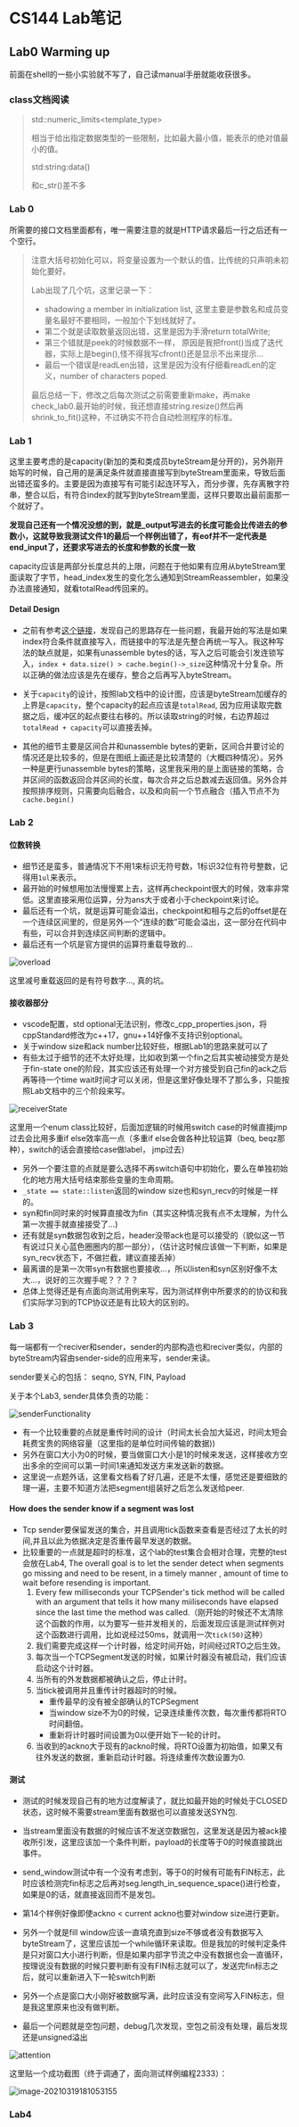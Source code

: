 # CS144 Lab笔记

## Lab0 Warming up

前面在shell的一些小实验就不写了，自己读manual手册就能收获很多。

### class文档阅读

> std::numeric_limits<template_type>
>
> 相当于给出指定数据类型的一些限制，比如最大最小值，能表示的绝对值最小的值。
>
> std:string:data()
>
> 和c_str()差不多

### Lab 0

所需要的接口文档里面都有，唯一需要注意的就是HTTP请求最后一行之后还有一个空行。

> 注意大括号初始化可以，将变量设置为一个默认的值，比传统的只声明未初始化要好。
>
> Lab出现了几个坑，这里记录一下：
>
> * shadowing a member in initialization list, 这里主要是参数名和成员变量名最好不要相同，一般加个下划线就好了。
> * 第二个就是读取数量返回出错，这里是因为手滑return totalWrite;
> * 第三个错就是peek的时候数据不一样， 原因是我把front()当成了迭代器，实际上是begin(),怪不得我写cfront()还是显示不出来提示...
> * 最后一个错误是readLen出错，这里是因为没有仔细看readLen的定义，number of characters poped.
>
> 最后总结一下，修改之后每次测试之前需要重新make，再make check_lab0.最开始的时候，我还想直接string.resize()然后再shrink_to_fit()这种，不过确实不符合自动检测程序的标准。

### Lab 1

这里主要考虑的是capacity(新加的类和类成员byteStream是分开的)，另外刚开始写的时候，自己用的是满足条件就直接直接写到byteStream里面来，导致后面出错还蛮多的。主要是因为直接写有可能引起连环写入，而分步骤，先存离散字符串，整合以后，有符合index的就写到byteStream里面，这样只要取出最前面那一个就好了。

**发现自己还有一个情况没想的到，就是_output写进去的长度可能会比传进去的参数小，这就导致我测试文件1的最后一个样例出错了，有eof并不一定代表是end_input了，还要求写进去的长度和参数的长度一致**

capacity应该是两部分长度总共的上限，问题在于他如果有应用从byteStream里面读取了字节，head_index发生的变化怎么通知到StreamReassembler，如果没办法直接通知，就看totalRead传回来的。

#### Detail Design

* 之前有参考[这个链接](https://blog.csdn.net/kangyupl/article/details/108589594)，发现自己的思路存在一些问题，我最开始的写法是如果index符合条件就直接写入，而链接中的写法是先整合再统一写入。我这种写法的缺点就是，如果有unassemble bytes的话，写入之后可能会引发连锁写入，```index + data.size() > cache.begin()->_size```这种情况十分复杂。所以正确的做法应该是先在缓存，整合之后再写入byteStream。
* 关于```capacity```的设计，按照lab文档中的设计图，应该是byteStream加缓存的上界是```capacity```，整个capacity的起点应该是```totalRead```, 因为应用读取完数据之后，缓冲区的起点要往右移的。所以读取string的时候，右边界超过```totalRead + capacity```可以直接丢掉。

* 其他的细节主要是区间合并和unassemble bytes的更新，区间合并要讨论的情况还是比较多的，但是在图纸上画还是比较清楚的（大概四种情况）。另外一种是更行unassemble bytes的策略，这里我采用的是上面链接的策略，合并区间的函数返回合并区间的长度，每次合并之后总数减去返回值。另外合并按照排序规则，只需要向后融合，以及和向前一个节点融合（插入节点不为```cache.begin()```

### Lab 2

#### 位数转换

* 细节还是蛮多，普通情况下不用1来标识无符号数，1标识32位有符号整数，记得用```1ul```来表示。
* 最开始的时候想用加法慢慢累上去，这样再checkpoint很大的时候，效率非常低。这里直接采用位运算，分为ans大于或者小于checkpoint来讨论。
* 最后还有一个坑，就是运算可能会溢出，checkpoint和相与之后的offset是在一个连续区间里的，但是另外一个“连续的数”可能会溢出，这一部分在代码中有些，可以合并到连续区间判断的逻辑中。
* 最后还有一个坑是官方提供的运算符重载导致的...

![overload](./pics/overload.png)

这里减号重载返回的是有符号数字..., 真的坑。

#### 接收器部分

* vscode配置，std optional无法识别，修改c_cpp_properties.json，将cppStandard修改为c++17，gnu++14好像不支持识别optional。
* 关于window size和ack number比较好些，根据Lab1的思路来就可以了
* 有些太过于细节的还不太好处理，比如收到第一个fin之后其实被动接受方是处于fin-state one的阶段，其实应该还有处理一个对方接受到自己fin的ack之后再等待一个time wait时间才可以关闭，但是这里好像处理不了那么多，只能按照Lab文档中的三个阶段来写。

![receiverState](./pics/receiverState.png)

这里用一个enum class比较好，后面加逻辑的时候用switch case的时候直接jmp过去会比用多重if else效率高一点（多重if else会做各种比较运算（beq, beqz那种），switch的话会直接给case做label， jmp过去）

* 另外一个要注意的点就是要么选择不再switch语句中初始化，要么在单独初始化的地方用大括号结束那些变量的生命周期。
* ```_state == state::listen```返回的window size也和syn_recv的时候是一样的。
* syn和fin同时来的时候算直接改为fin（其实这种情况我有点不太理解，为什么第一次握手就直接接受了...)
* 还有就是syn数据包收到之后，header没带ack也是可以接受的（貌似这一节有说过只关心蓝色圈圈内的那一部分），（估计这时候应该做一下判断，如果是syn_recv状态下，不做拦截，建议直接丢掉）
* 最离谱的是第一次带syn有数据也要接收...，所以listen和syn区别好像不太大...，说好的三次握手呢？？？？
* 总体上觉得还是有点面向测试用例来写，因为测试样例中所要求的的协议和我们实际学习到的TCP协议还是有比较大的区别的。

### Lab 3

每一端都有一个reciver和sender，sender的内部构造也和reciver类似，内部的byteStream内容由sender-side的应用来写，sender来读。

sender要关心的包括： seqno, SYN, FIN, Payload

关于本个Lab3, sender具体负责的功能：

![senderFunctionality](./pics/senderFunctionality.png)

* 有一个比较重要的点就是重传时间的设计（时间太长会加大延迟，时间太短会耗费宝贵的网络容量（这里指的是单位时间传输的数据))
* 另外在窗口大小为0的时候，要当做窗口大小是1的时候来发送，这样接收方空出多余的空间可以第一时间1来通知发送方来发送新的数据。
* 这里说一点题外话，这里看文档看了好几遍，还是不太懂，感觉还是要细致的理一遍，主要不知道方法把segment组装好之后怎么发送给peer.

#### How does the sender know if a segment was lost

* Tcp sender要保留发送的集合，并且调用tick函数来查看是否经过了太长的时间,并且以此为依据决定是否重传最早发送的数据。
* 比较重要的一点就是超时的标准，这个lab的test集合会相对合理，完整的test会放在Lab4, The overall goal is to let the sender detect when segments go missing and need to be resent, in a timely manner , amount of  time to wait before resending is important.
  1. Every few milliseconds your TCPSender's tick method will be called with an argument  that tells it how many miiliseconds have elapsed since the last  time the method was called.（刚开始的时候还不太清除这个函数的作用，以为要写一些并发相关的，后面发现应该是测试样例对这个函数进行调用，比如说经过50ms，就调用一次```tick(50)```这种）
  2. 我们需要完成这样一个计时器，给定时间开始，时间经过RTO之后生效。
  3. 每次当一个TCPSegment发送的时候，如果计时器没有被启动，我们应该启动这个计时器。
  4. 当所有的外发数据都被确认之后，停止计时。
  5. 当tick被调用并且重传计时器超时的时候。
     * 重传最早的没有被全部确认的TCPSegment
     * 当window size不为0的时候，记录连续重传次数，每次重传都将RTO时间翻倍。
     * 重新将计时器时间设置为0以便开始下一轮的计时。
  6. 当收到的ackno大于现有的ackno时候，将RTO设置为初始值，如果又有往外发送的数据，重新启动计时器。将连续重传次数设置为0.

#### 测试

* 测试的时候发现自己有的地方过度解读了，就比如最开始的时候处于CLOSED状态，这时候不需要stream里面有数据也可以直接发送SYN包.
* 当stream里面没有数据的时候应该不发送空数据包，这里发送是因为被ack接收所引发，这里应该加一个条件判断，payload的长度等于0的时候直接跳出事件。
* send_window测试中有一个没有考虑到，等于0的时候有可能有FIN标志，此时应该检测完fin标志之后再对seg.length_in_sequence_space()进行检查，如果是0的话，就直接返回而不是发包。

* 第14个样例好像即使ackno < current ackno也要对window size进行更新。
* 另外一个就是fill window应该一直填充直到size不够或者没有数据写入byteStream了，这里应该加一个while循环来读取。但是我加的时候判定条件是只对窗口大小进行判断，但是如果内部字节流之中没有数据也会一直循环，按理说没有数据的时候只要判断有没有FIN标志就可以了，发送完fin标志之后，就可以重新进入下一轮switch判断
* 另外一个点是窗口大小刚好被数据写满，此时应该没有空间写入FIN标志，但是我这里原来也没有做判断。
* 最后一个问题就是空包问题，debug几次发现，空包之前没有处理，最后发现还是unsigned溢出

![attention](./pics/attention.png)

这里贴一个成功截图（终于调通了，面向测试样例编程2333）：

![image-20210319181053155](./pics/successlab3.png)

### Lab4

